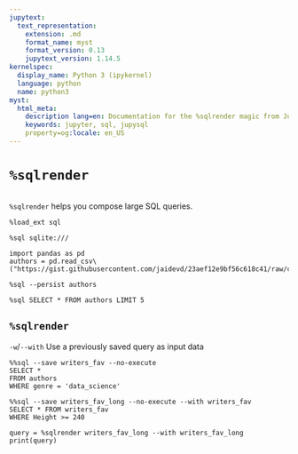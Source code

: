 ```yaml
---
jupytext:
  text_representation:
    extension: .md
    format_name: myst
    format_version: 0.13
    jupytext_version: 1.14.5
kernelspec:
  display_name: Python 3 (ipykernel)
  language: python
  name: python3
myst:
  html_meta:
    description lang=en: Documentation for the %sqlrender magic from JupySQL
    keywords: jupyter, sql, jupysql
    property=og:locale: en_US
---
```


# `%sqlrender`

```{versionadded} 0.4.3
```

`%sqlrender` helps you compose large SQL queries.

```{code-cell} ipython3
%load_ext sql
```

```{code-cell} ipython3
%sql sqlite:///
```

```{code-cell} ipython3
import pandas as pd
authors = pd.read_csv\
("https://gist.githubusercontent.com/jaidevd/23aef12e9bf56c618c41/raw/c05e98672b8d52fa0cb94aad80f75eb78342e5d4/books.csv")
```

```{code-cell} ipython3
%sql --persist authors
```

```{code-cell} ipython3
%sql SELECT * FROM authors LIMIT 5
```

## `%sqlrender`

`-w`/`--with` Use a previously saved query as input data

```{code-cell} ipython3
%%sql --save writers_fav --no-execute
SELECT *
FROM authors
WHERE genre = 'data_science'
```

```{code-cell} ipython3
%%sql --save writers_fav_long --no-execute --with writers_fav
SELECT * FROM writers_fav
WHERE Height >= 240
```

```{code-cell} ipython3
query = %sqlrender writers_fav_long --with writers_fav_long
print(query)
```

```{code-cell} ipython3

```
